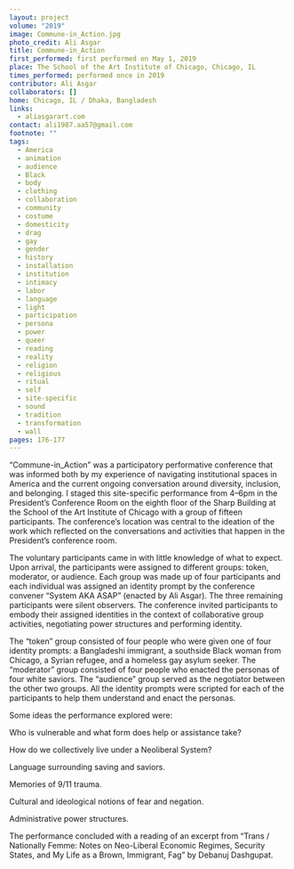```yaml
---
layout: project
volume: "2019"
image: Commune-in_Action.jpg
photo_credit: Ali Asgar
title: Commune-in_Action
first_performed: first performed on May 1, 2019
place: The School of the Art Institute of Chicago, Chicago, IL
times_performed: performed once in 2019
contributor: Ali Asgar
collaborators: []
home: Chicago, IL / Dhaka, Bangladesh
links:
  - aliasgarart.com
contact: ali1987.aa57@gmail.com
footnote: ""
tags:
  - America
  - animation
  - audience
  - Black
  - body
  - clothing
  - collaboration
  - community
  - costume
  - domesticity
  - drag
  - gay
  - gender
  - history
  - installation
  - institution
  - intimacy
  - labor
  - language
  - light
  - participation
  - persona
  - power
  - queer
  - reading
  - reality
  - religion
  - religious
  - ritual
  - self
  - site-specific
  - sound
  - tradition
  - transformation
  - wall
pages: 176-177
---
```


“Commune-in_Action” was a participatory performative conference that was informed both by my experience of navigating institutional spaces in America and the current ongoing conversation around diversity, inclusion, and belonging. I staged this site-specific performance from 4–6pm in the President’s Conference Room on the eighth floor of the Sharp Building at the School of the Art Institute of Chicago with a group of fifteen participants. The conference’s location was central to the ideation of the work which reflected on the conversations and activities that happen in the President’s conference room.

The voluntary participants came in with little knowledge of what to expect. Upon arrival, the participants were assigned to different groups: token, moderator, or audience. Each group was made up of four participants and each individual was assigned an identity prompt by the conference convener “System AKA ASAP” (enacted by Ali Asgar). The three remaining participants were silent observers. The conference invited participants to embody their assigned identities in the context of collaborative group activities, negotiating power structures and performing identity.

The “token” group consisted of four people who were given one of four identity prompts: a Bangladeshi immigrant, a southside Black woman from Chicago, a Syrian refugee, and a homeless gay asylum seeker. The “moderator” group consisted of four people who enacted the personas of four white saviors. The “audience” group served as the negotiator between the other two groups. All the identity prompts were scripted for each of the participants to help them understand and enact the personas.

Some ideas the performance explored were:

Who is vulnerable and what form does help or assistance take?

How do we collectively live under a Neoliberal System?

Language surrounding saving and saviors.

Memories of 9/11 trauma.

Cultural and ideological notions of fear and negation.

Administrative power structures.

The performance concluded with a reading of an excerpt from “Trans / Nationally Femme: Notes on Neo-Liberal Economic Regimes, Security States, and My Life as a Brown, Immigrant, Fag” by Debanuj Dashgupat.
